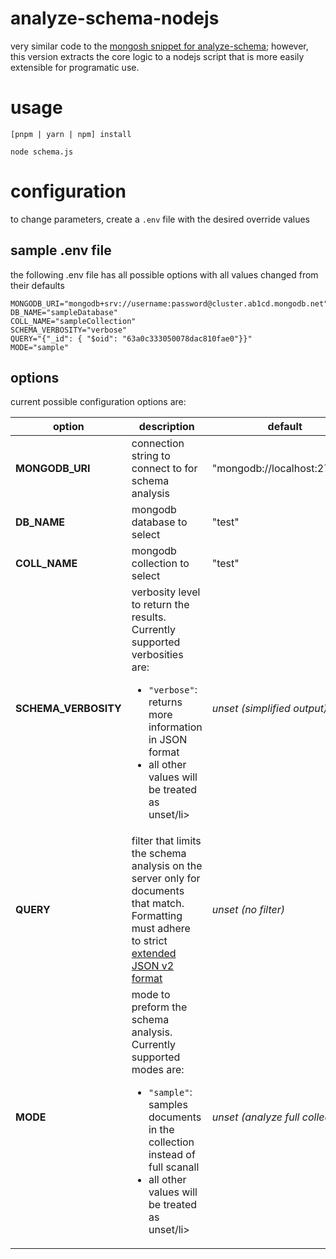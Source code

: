 # analyze-schema-nodejs
very similar code to the [mongosh snippet for analyze-schema](https://github.com/mongodb-labs/mongosh-snippets/tree/main/snippets/analyze-schema); however, this version extracts the core logic to a nodejs script that is more easily extensible for programatic use.

# usage
`[pnpm | yarn | npm] install`

`node schema.js`

# configuration
to change parameters, create a `.env` file with the desired override values

## sample .env file
the following .env file has all possible options with all values changed from their defaults
```
MONGODB_URI="mongodb+srv://username:password@cluster.ab1cd.mongodb.net"
DB_NAME="sampleDatabase"
COLL_NAME="sampleCollection"
SCHEMA_VERBOSITY="verbose"
QUERY="{"_id": { "$oid": "63a0c333050078dac810fae0"}}"
MODE="sample"
```

## options
current possible configuration options are:

| option | description | default |
|--------|-------------|---------|
| **MONGODB_URI** | connection string to connect to for schema analysis | "mongodb://localhost:27017/" |
| **DB_NAME** | mongodb database to select | "test" |
| **COLL_NAME** | mongodb collection to select | "test" |
| **SCHEMA_VERBOSITY** | verbosity level to return the results. Currently supported verbosities are: <ul><li> `"verbose"`: returns more information in JSON format</li> <li>all other values will be treated as unset/li></ul> | *unset (simplified output)* |
| **QUERY** | filter that limits the schema analysis on the server only for documents that match. Formatting must adhere to strict [extended JSON v2 format](https://www.mongodb.com/docs/manual/reference/mongodb-extended-json/) | *unset (no filter)* |
| **MODE** | mode to preform the schema analysis. Currently supported modes are: <ul><li>`"sample"`: samples documents in the collection instead of full scanall</li> <li>all other values will be treated as unset/li></ul> | *unset (analyze full collection)* |
